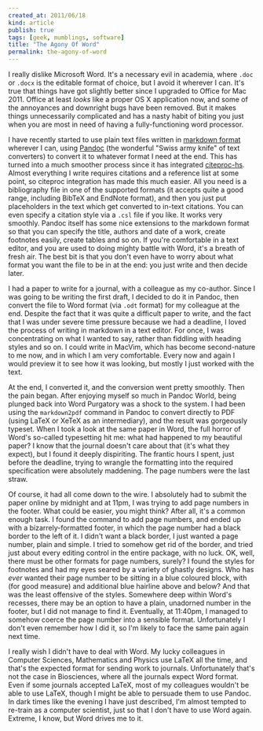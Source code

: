 ```yaml
---
created_at: 2011/06/18
kind: article
publish: true
tags: [geek, mumblings, software]
title: "The Agony Of Word"
permalink: the-agony-of-word
---
```


I really dislike Microsoft Word. It's a necessary evil in academia, where `.doc` or `.docx` is the editable format of choice, but I avoid it wherever I can. It's true that things have got slightly better since I upgraded to Office for Mac 2011. Office at least *looks* like a proper OS X application now, and some of the annoyances and downright bugs have been removed. But it makes things unnecessarily complicated and has a nasty habit of biting you just when you are most in need of having a fully-functioning word processor.

I have recently started to use plain text files written in [markdown format][] wherever I can, using [Pandoc][] (the wonderful "Swiss army knife" of text converters) to convert it to whatever format I need at the end. This has turned into a much smoother process since it has integrated [citeproc-hs][]. Almost everything I write requires citations and a reference list at some point, so citeproc integration has made this much easier. All you need is a bibliography file in one of the supported formats (it accepts quite a good range, including BibTeX and EndNote format), and then you just put placeholders in the text which get converted to in-text citations. You can even specify a citation style via a `.csl` file if you like. It works very smoothly. Pandoc itself has some nice extensions to the markdown format so that you can specify the title, authors and date of a work, create footnotes easily, create tables and so on. If you're comfortable in a text editor, and you are used to doing mighty battle with Word, it's a breath of fresh air. The best bit is that you don't even have to worry about what format you want the file to be in at the end: you just write and then decide later.

I had a paper to write for a journal, with a colleague as my co-author. Since I was going to be writing the first draft, I decided to do it in Pandoc, then convert the file to Word format (via `.odt` format) for my colleague at the end. Despite the fact that it was quite a difficult paper to write, and the fact that I was under severe time pressure because we had a deadline, I loved the process of writing in markdown in a text editor. For once, I was concentrating on what I wanted to say, rather than fiddling with heading styles and so on. I could write in MacVim, which has become second-nature to me now, and in which I am very comfortable. Every now and again I would preview it to see how it was looking, but mostly I just worked with the text.

At the end, I converted it, and the conversion went pretty smoothly. Then the pain began. After enjoying myself so much in Pandoc World, being plunged back into Word Purgatory was a shock to the system. I had been using the `markdown2pdf` command in Pandoc to convert directly to PDF (using LaTeX or XeTeX as an intermediary), and the result was gorgeously typeset. When I took a look at the same paper in Word, the full horror of Word's so-called typesetting hit me: what had happened to my beautiful paper? I know that the journal doesn't care about that (it's what they expect), but I found it deeply dispiriting. The frantic hours I spent, just before the deadline, trying to wrangle the formatting into the required specification were absolutely maddening. The page numbers were the last straw.

Of course, it had all come down to the wire. I absolutely had to submit the paper online by midnight and at 11pm, I was trying to add page numbers in the footer. What could be easier, you might think? After all, it's a common enough task. I found the command to add page numbers, and ended up with a bizarrely-formatted footer, in which the page number had a black border to the left of it. I didn't want a black border, I just wanted a page number, plain and simple. I tried to somehow get rid of the border, and tried just about every editing control in the entire package, with no luck. OK, well, there must be other formats for page numbers, surely? I found the styles for footnotes and had my eyes seared by a variety of ghastly designs. Who has *ever* wanted their page number to be sitting in a blue coloured block, with (for good measure) and additional blue hairline above and below? And that was the least offensive of the styles. Somewhere deep within Word's recesses, there may be an option to have a plain, unadorned number in the footer, but I did not manage to find it. Eventually, at 11:40pm, I managed to somehow coerce the page number into a sensible format. Unfortunately I don't even remember how I did it, so I'm likely to face the same pain again next time.

I really wish I didn't have to deal with Word. My lucky colleagues in Computer Sciences, Mathematics and Physics use LaTeX all the time, and that's the expected format for sending work to journals. Unfortunately that's not the case in Biosciences, where all the journals expect Word format. Even if some journals accepted LaTeX, most of my colleagues wouldn't be able to use LaTeX, though I might be able to persuade them to use Pandoc. In dark times like the evening I have just described, I'm almost tempted to re-train as a computer scientist, just so that I don't have to use Word again. Extreme, I know, but Word drives me to it.


[markdown format]: http://daringfireball.net/projects/markdown/
[pandoc]: http://johnmacfarlane.net/pandoc/
[citeproc-hs]: http://code.haskell.org/citeproc-hs/
